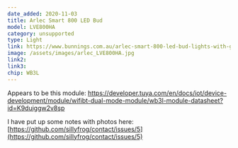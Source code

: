 ```yaml
---
date_added: 2020-11-03
title: Arlec Smart 800 LED Bud 
model: LVE800HA
category: unsupported
type: Light
link: https://www.bunnings.com.au/arlec-smart-800-led-bud-lights-with-grid-connect_p0180229
image: /assets/images/arlec_LVE800HA.jpg
link2: 
link3: 
chip: WB3L
---
```

Appears to be this module: https://developer.tuya.com/en/docs/iot/device-development/module/wifibt-dual-mode-module/wb3l-module-datasheet?id=K9duiggw2v8sp

I have put up some notes with photos here: [https://github.com/sillyfrog/contact/issues/5](https://github.com/sillyfrog/contact/issues/5)